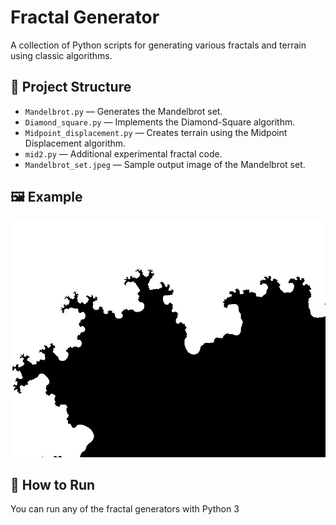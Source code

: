 # Fractal Generator

A collection of Python scripts for generating various fractals and terrain using classic algorithms.

## 📂 Project Structure

- `Mandelbrot.py` — Generates the Mandelbrot set.
- `Diamond_square.py` — Implements the Diamond-Square algorithm.
- `Midpoint_displacement.py` — Creates terrain using the Midpoint Displacement algorithm.
- `mid2.py` — Additional experimental fractal code.
- `Mandelbrot_set.jpeg` — Sample output image of the Mandelbrot set.

## 🖼️ Example

![Mandelbrot](Mandelbrot_set.jpeg)

## 🚀 How to Run

You can run any of the fractal generators with Python 3